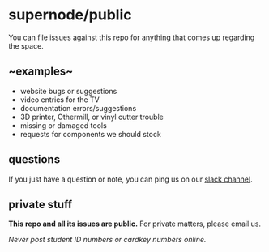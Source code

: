 # supernode/public
You can file issues against this repo for anything that comes up regarding the space.

## ~examples~
* website bugs or suggestions
* video entries for the TV
* documentation errors/suggestions
* 3D printer, Othermill, or vinyl cutter trouble
* missing or damaged tools
* requests for components we should stock

## questions
If you just have a question or note, you can ping us on our [slack channel](https://supernode.slack.com).

## private stuff
**This repo and all its issues are public.** For private matters, please email us.

*Never post student ID numbers or cardkey numbers online.*
